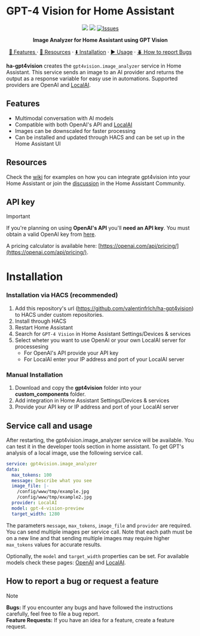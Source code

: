 # GPT-4 Vision for Home Assistant
<p align=center>
<img src=https://img.shields.io/badge/HACS-Custom-orange.svg?style=for-the-badg>
<img src=https://img.shields.io/badge/version-0.3.0-blue>
<a href="https://github.com/valentinfrlch/ha-gpt4vision/issues">
      <img alt="Issues" src="https://img.shields.io/github/issues/valentinfrlch/ha-gpt4vision?color=0088ff" />
    </a>
    <p align=center style="font-weight:bold">
      Image Analyzer for Home Assistant using GPT Vision
    </p>
</p>

  <p align="center">
    <a href="#features">🌟 Features </a>
    ·
    <a href="#resources">📖 Resources</a>
    ·
    <a href="#installation">⬇️ Installation</a>
    ·
    <a href="#service-call-and-usage">▶️ Usage</a>
    ·
    <a href="#how-to-report-a-bug-or-request-a-feature">🪲 How to report Bugs</a>
    
  </p>

**ha-gpt4vision** creates the `gpt4vision.image_analyzer` service in Home Assistant.
This service sends an image to an AI provider and returns the output as a response variable for easy use in automations.
Supported providers are OpenAI and [LocalAI](https://github.com/mudler/LocalAI).

## Features
- Multimodal conversation with AI models
- Compatible with both OpenAI's API and [LocalAI](https://github.com/mudler/LocalAI)
- Images can be downscaled for faster processing
- Can be installed and updated through HACS and can be set up in the Home Assistant UI

## Resources
Check the [wiki](https://github.com/valentinfrlch/ha-gpt4vision/wiki/Usage-Examples) for examples on how you can integrate gpt4vision into your Home Assistant or join the [discussion](https://community.home-assistant.io/t/gpt-4o-vision-capabilities-in-home-assistant/729241) in the Home Assistant Community.

## API key
> [!IMPORTANT]  
> If you're planning on using **OpenAI's API** you'll **need an API key**. You must obtain a valid OpenAI key from [here](https://platform.openai.com/api-keys).

A pricing calculator is available here: [https://openai.com/api/pricing/](https://openai.com/api/pricing/).


# Installation
### Installation via HACS (recommended)
1. Add this repository's url (https://github.com/valentinfrlch/ha-gpt4vision) to HACS under custom repositories.
2. Install through HACS
3. Restart Home Assistant
4. Search for `GPT-4 Vision` in Home Assistant Settings/Devices & services
5. Select wheter you want to use OpenAI or your own LocalAI server for processesing
   - For OpenAI's API provide your API key
   - For LocalAI enter your IP address and port of your LocalAI server

### Manual Installation
1. Download and copy the **gpt4vision** folder into your **custom_components** folder.
2. Add integration in Home Assistant Settings/Devices & services
3. Provide your API key or IP address and port of your LocalAI server

## Service call and usage
After restarting, the gpt4vision.image_analyzer service will be available. You can test it in the developer tools section in home assistant.
To get GPT's analysis of a local image, use the following service call.

```yaml
service: gpt4vision.image_analyzer
data:
  max_tokens: 100
  message: Describe what you see
  image_file: |-
    /config/www/tmp/example.jpg
    /config/www/tmp/example2.jpg
  provider: LocalAI
  model: gpt-4-vision-preview
  target_width: 1280
```
The parameters `message`, `max_tokens`, `image_file` and `provider` are required. You can send multiple images per service call. Note that each path must be on a new line and that sending multiple images may require higher `max_tokens` values for accurate results.

Optionally, the `model` and `target_width` properties can be set. For available models check these pages: [OpenAI](https://platform.openai.com/docs/models) and [LocalAI](https://localai.io/models/).

## How to report a bug or request a feature
> [!NOTE]
> **Bugs:** If you encounter any bugs and have followed the instructions carefully, feel free to file a bug report.  
> **Feature Requests:** If you have an idea for a feature, create a feature request.
